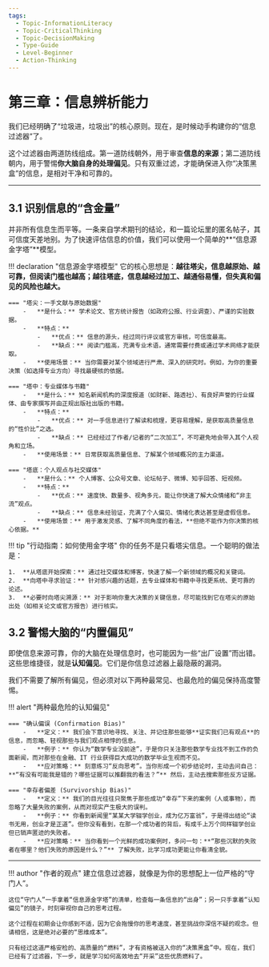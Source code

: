 ```yaml
---
tags:
  - Topic-InformationLiteracy
  - Topic-CriticalThinking
  - Topic-DecisionMaking
  - Type-Guide
  - Level-Beginner
  - Action-Thinking
---
```


# 第三章：信息辨析能力

我们已经明确了“垃圾进，垃圾出”的核心原则。现在，是时候动手构建你的“信息过滤器”了。

这个过滤器由两道防线组成。第一道防线朝外，用于审查**信息的来源**；第二道防线朝内，用于警惕**你大脑自身的处理偏见**。只有双重过滤，才能确保进入你“决策黑盒”的信息，是相对干净和可靠的。

---

## 3.1 识别信息的“含金量”

并非所有信息生而平等。一条来自学术期刊的结论，和一篇论坛里的匿名帖子，其可信度天差地别。为了快速评估信息的价值，我们可以使用一个简单的**“信息源金字塔”**模型。

!!! declaration "信息源金字塔模型"
    它的核心思想是：**越往塔尖，信息越原始、越可靠，但阅读门槛也越高；越往塔底，信息越经过加工、越通俗易懂，但失真和偏见的风险也越大。**

    === "塔尖：一手文献与原始数据"
        -   **是什么：** 学术论文、官方统计报告（如政府公报、行业调查）、严谨的实验数据。
        -   **特点：**
            -   **优点：** 信息的源头，经过同行评议或官方审核，可信度最高。
            -   **缺点：** 阅读门槛高，充满专业术语，通常需要付费或通过学术网络才能获取。
        -   **使用场景：** 当你需要对某个领域进行严肃、深入的研究时。例如，为你的重要决策（如选择专业方向）寻找最硬核的依据。

    === "塔中：专业媒体与书籍"
        -   **是什么：** 知名新闻机构的深度报道（如财新、路透社）、有良好声誉的行业媒体、由专家撰写并由正规出版社出版的书籍。
        -   **特点：**
            -   **优点：** 对一手信息进行了解读和梳理，更容易理解，是获取高质量信息的“性价比”之选。
            -   **缺点：** 已经经过了作者/记者的“二次加工”，不可避免地会带入其个人视角和立场。
        -   **使用场景：** 日常获取高质量信息、了解某个领域概况的主力渠道。

    === "塔底：个人观点与社交媒体"
        -   **是什么：** 个人博客、公众号文章、论坛帖子、微博、知乎回答、短视频。
        -   **特点：**
            -   **优点：** 速度快、数量多、视角多元，能让你快速了解大众情绪和“非主流”观点。
            -   **缺点：** 信息未经验证，充满了个人偏见、情绪化表达甚至是虚假信息。
        -   **使用场景：** 用于激发灵感、了解不同角度的看法，**但绝不能作为你决策的核心依据。**

!!! tip "行动指南：如何使用金字塔"
    你的任务不是只看塔尖信息。一个聪明的做法是：

    1.  **从塔底开始探索：** 通过社交媒体和博客，快速了解一个新领域的概况和关键词。
    2.  **向塔中寻求验证：** 针对感兴趣的话题，去专业媒体和书籍中寻找更系统、更可靠的论述。
    3.  **必要时向塔尖溯源：** 对于影响你重大决策的关键信息，尽可能找到它在塔尖的原始出处（如相关论文或官方报告）进行核实。

## 3.2 警惕大脑的“内置偏见”

即使信息来源可靠，你的大脑在处理信息时，也可能因为一些“出厂设置”而出错。这些思维捷径，就是**认知偏见**。它们是你信息过滤器上最隐蔽的漏洞。

我们不需要了解所有偏见，但必须对以下两种最常见、也最危险的偏见保持高度警惕。

!!! alert "两种最危险的认知偏见"

    === "确认偏误 (Confirmation Bias)"
        -   **定义：** 我们会下意识地寻找、关注、并记住那些能够**证实我们已有观点**的信息，而忽略、轻视那些与我们观点相悖的信息。
        -   **例子：** 你认为“数学专业没前途”，于是你只关注那些数学专业找不到工作的负面新闻，而对那些在金融、IT 行业获得巨大成功的数学毕业生视而不见。
        -   **应对策略：** 刻意练习“反向思考”。当你形成一个初步结论时，主动去问自己：**“有没有可能我是错的？哪些证据可以推翻我的看法？”** 然后，主动去搜索那些反方证据。

    === "幸存者偏差 (Survivorship Bias)"
        -   **定义：** 我们的目光往往只聚焦于那些成功“幸存”下来的案例（人或事物），而忽略了大量失败的案例，从而对现实产生极大的误判。
        -   **例子：** 你看到新闻里“某某大学辍学创业，成为亿万富翁”，于是得出结论“读书无用，创业才是正道”。但你没有看到，在那一个成功者的背后，有成千上万个同样辍学创业但已销声匿迹的失败者。
        -   **应对策略：** 当你看到一个光鲜的成功案例时，多问一句：**“那些沉默的失败者在哪里？他们失败的原因是什么？”** 了解失败，比学习成功更能让你看清全貌。

---

!!! author "作者的观点"
    建立信息过滤器，就像是为你的思想配上一位严格的“守门人”。

    这位“守门人”一手拿着“信息源金字塔”的清单，检查每一条信息的“出身”；另一只手拿着“认知偏见”的镜子，时刻审视你自己的思考过程。

    这个过程在初期会让你感到不适，因为它会拖慢你的思考速度，甚至挑战你深信不疑的观念。但请相信，这是绝对必要的“思维成本”。

    只有经过这道严格安检的、高质量的“燃料”，才有资格被送入你的“决策黑盒”中。现在，我们已经有了过滤器，下一步，就是学习如何高效地去“开采”这些优质燃料了。

